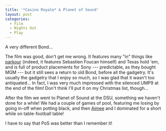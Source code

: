 ```yaml
---
title: '*Casino Royale* & Planet of Sound'
layout: post
categories:
  - Film
  - Nights Out
  - Play
---
```

A very different Bond...

The film was good, don't get me wrong. It features many "in" things like [parkour](https://en.wikipedia.org/wiki/Parkour) (indeed, it features Sebastien Foucan himself) and Texas hold 'em, and is full of product placements for Sony --- predictable, as they bought MGM --- but it still sees a return to old Bond, before all the gadgetry. It's usually the gadgetry that I enjoy so much, so I was glad that it wasn't too antiquated... In fact, I was very much impressed with the silenced UMP9 at the end of the film! Don't think I'll put it on my Christmas list, though...

After the film we went to Planet of Sound at the DSU, something we haven't done for a while! We had a couple of games of pool, featuring me losing by going in-off when potting black, and then [Aimee](https://pictures.scholesmafia.co.uk/index.php/?profile=32) and I dominated for a short while on table-football table!

I have to say that PoS was better than I remember it!
